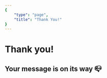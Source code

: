 ```yaml
---
{
    "type": "page",
    "title": "Thank You!"
}
---
```


# Thank you!

## Your message is on its way 📪
